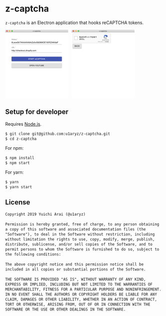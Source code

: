 # z-captcha

`z-captcha` is an Electron application that hooks reCAPTCHA tokens.

<img src="art/ss1.png" width="40%"/>&nbsp;&nbsp;&nbsp;<img src="art/ss2.png" width="40%"/>

## Setup for developer

Requires [Node.js](https://nodejs.org).

```
$ git clone git@github.com:u1aryz/z-captcha.git
$ cd z-captcha
```

For npm:
```
$ npm install
$ npm start
```

For yarn:
```
$ yarn
$ yarn start
```

## License
```
Copyright 2019 Yuichi Arai (@u1aryz)

Permission is hereby granted, free of charge, to any person obtaining a copy of this software and associated documentation files (the "Software"), to deal in the Software without restriction, including without limitation the rights to use, copy, modify, merge, publish, distribute, sublicense, and/or sell copies of the Software, and to permit persons to whom the Software is furnished to do so, subject to the following conditions:

The above copyright notice and this permission notice shall be included in all copies or substantial portions of the Software.

THE SOFTWARE IS PROVIDED "AS IS", WITHOUT WARRANTY OF ANY KIND, EXPRESS OR IMPLIED, INCLUDING BUT NOT LIMITED TO THE WARRANTIES OF MERCHANTABILITY, FITNESS FOR A PARTICULAR PURPOSE AND NONINFRINGEMENT. IN NO EVENT SHALL THE AUTHORS OR COPYRIGHT HOLDERS BE LIABLE FOR ANY CLAIM, DAMAGES OR OTHER LIABILITY, WHETHER IN AN ACTION OF CONTRACT, TORT OR OTHERWISE, ARISING FROM, OUT OF OR IN CONNECTION WITH THE SOFTWARE OR THE USE OR OTHER DEALINGS IN THE SOFTWARE.
```
